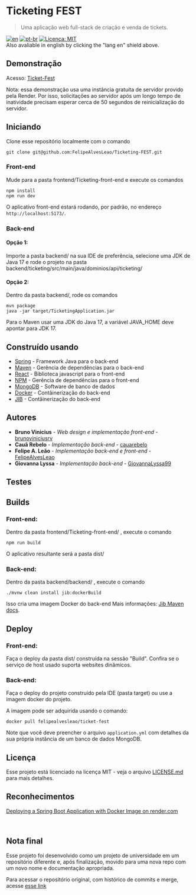 # Ticketing FEST
>   Uma aplicação web full-stack de criação e venda de tickets.

[![en](https://img.shields.io/badge/lang-en-red.svg)](https://github.com/FelipeAlvesLeao/Ticketing-FEST/blob/main/README.md)
[![pt-br](https://img.shields.io/badge/lang-pt--br-green.svg)](https://github.com/FelipeAlvesLeao/Ticketing-FEST/blob/main/README.pt-br.md)
[![Licença: MIT](https://img.shields.io/badge/License-MIT-yellow.svg)](https://opensource.org/licenses/MIT)
</br> Also avaliable in english by clicking the "lang en" shield above.

## Demonstração
Acesso: [Ticket-Fest](https://fantastic-phoenix-5b20db.netlify.app/)

Nota: essa demonstração usa uma instância gratuíta de servidor provido pela Render. Por isso, solicitações ao servidor após um longo tempo de inatividade precisam esperar cerca de 50 segundos de reinicialização do servidor.
## Iniciando 

Clone esse repositório localmente com o comando
```
git clone git@github.com:FelipeAlvesLeao/Ticketing-FEST.git
```

### Front-end

Mude para a pasta frontend/Ticketing-front-end e execute os comandos
```
npm install
npm run dev
```
O aplicativo front-end estará rodando, por padrão, no endereço ```http://localhost:5173/```.
### Back-end
#### Opção 1:
Importe a pasta backend/ na sua IDE de preferência, selecione uma JDK de Java 17 e rode o projeto na pasta backend/ticketing/src/main/java/dominios/api/ticketing/
#### Opção 2:
Dentro da pasta backend/, rode os comandos
```
mvn package
java -jar target/TicketingApplication.jar
```
Para o Maven usar uma JDK do Java 17, a variável JAVA_HOME deve apontar para JDK 17.
## Construído usando

* [Spring](https://spring.io/) - Framework Java para o back-end
* [Maven](https://maven.apache.org/) - Gerência de dependências para o back-end
* [React](https://react.dev/) - Biblioteca javascript para o front-end
* [NPM](https://www.npmjs.com/) - Gerência de dependências para o front-end
* [MongoDB](https://www.mongodb.com/) - Software de banco de dados
* [Docker](https://www.docker.com/) - Contâinerização do back-end
 * [JIB](https://github.com/GoogleContainerTools/jib/tree/master) - Contâinerização do back-end



## Autores

* **Bruno Vinicius** - *Web design e implementação front-end* - [brunoviniciusrv](https://github.com/brunoviniciusrv)
* **Cauã Rebelo** - *Implementação back-end* - [cauarebelo](https://github.com/cauarebelo)
* **Felipe A. Leão** - *Implementação back-end e front-end* - [FelipeAlvesLeao](https://github.com/FelipeAlvesLeao)
* **Giovanna Lyssa** - *Implementação back-end* - [GiovannaLyssa99](https://github.com/GiovannaLyssa99)

## Testes

## Builds
### Front-end:
Dentro da pasta frontend/Ticketing-front-end/ , execute o comando
```
npm run build
```
O aplicativo resultante será a pasta dist/
### Back-end: 
Dentro da pasta backend/backend/ , execute o comando
```
./mvnw clean install jib:dockerBuild
```
Isso cria uma imagem Docker do back-end
Mais informações: [Jib Maven docs](https://github.com/GoogleContainerTools/jib/tree/master/jib-maven-plugin).

## Deploy

### Front-end:
Faça o deploy da pasta dist/ construída na sessão "Build".
Confira se o serviço de host usado suporta websites dinâmicos.

### Back-end: 
Faça o deploy do projeto construído pela IDE (pasta target) ou use a imagem docker do projeto.

A imagem pode ser adquirida usando o comando:
```
docker pull felipealvesleao/ticket-fest
```
Note que você deve preencher o arquivo ```application.yml``` com detalhes da sua própria instância de um banco de dados MongoDB.

## Licença

Esse projeto está licenciado na licença MIT - veja o arquivo [LICENSE.md](LICENSE.md) para mais detalhes.

## Reconhecimentos

[Deploying a Spring Boot Application with Docker Image on render.com](https://medium.com/@nithinsudarsan/deploying-a-spring-boot-application-with-docker-image-on-render-com-9a87f5ce5f72)

</br>

## Nota final

Esse projeto foi desenvolvido como um projeto de universidade em um repositório diferente e, após finalização, movido para uma nova repo com um novo nome e documentação apropriada.

Para acessar o repositório original, com histórico de commits e merge, acesse [esse link](https://github.com/FelipeAlvesLeao?tab=repositories)
